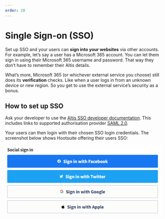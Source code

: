 ```yaml
---
order: 20
---
```


# Single Sign-on (SSO)

Set up SSO and your users can **sign into your websites** via other accounts. For example, let’s say a user has a Microsoft 365
account. You can let them sign in using their Microsoft 365 username and password. That way they don’t have to remember their Altis
details.

What’s more, Microsoft 365 (or whichever external service you choose) still does its **verification** checks. Like when a user logs
in from an unknown device or new region. So you get to use the external service’s security as a bonus.

## How to set up SSO

Ask your developer to use the [Altis SSO developer documentation](https://docs.altis-dxp.com/sso/). This includes links to supported
authorisation provider [SAML 2.0](https://docs.altis-dxp.com/sso/saml-2-0/).

Your users can then login with their chosen SSO login credentials. The screenshot below shows Hootsuite offering their users SSO:

![Screenshot showing multiple social media sign in options](../assets/sso-image1.png)
